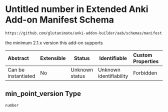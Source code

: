# Untitled number in Extended Anki Add-on Manifest Schema

```txt
https://github.com/glutanimate/anki-addon-builder/aab/schemas/manifest.schema.json#/properties/min_point_version
```

the minimum 2.1.x version this add-on supports


| Abstract            | Extensible | Status         | Identifiable            | Custom Properties | Additional Properties | Access Restrictions | Defined In                                                                              |
| :------------------ | ---------- | -------------- | ----------------------- | :---------------- | --------------------- | ------------------- | --------------------------------------------------------------------------------------- |
| Can be instantiated | No         | Unknown status | Unknown identifiability | Forbidden         | Allowed               | none                | [manifest.schema.json\*](../../aab/schemas/manifest.schema.json "open original schema") |

## min_point_version Type

`number`
